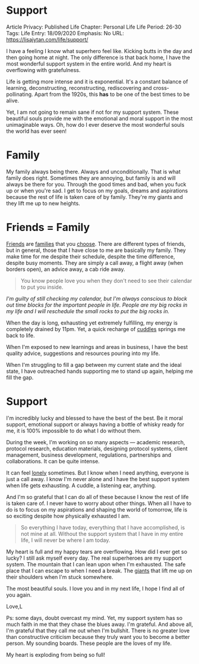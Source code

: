 # Support

Article Privacy: Published
Life Chapter: Personal Life
Life Period: 26-30
Tags: Life
Entry: 18/09/2020
Emphasis: No
URL: https://lisajytan.com/life/support/

I have a feeling I know what superhero feel like. Kicking butts in the day and then going home at night. The only difference is that back home, I have the most wonderful support system in the entire world. And my heart is overflowing with gratefulness.

Life is getting more intense and it is exponential. It's a constant balance of learning, deconstructing, reconstructing, rediscovering and cross-pollinating. Apart from the 1920s, this **has** to be one of the best times to be alive.

Yet, I am not going to remain sane if not for my support system. These beautiful souls provide me with the emotional and moral support in the most unimaginable ways. Oh, how do I ever deserve the most wonderful souls the world has ever seen!

# Family

My family always being there. Always and unconditionally. That is what family does right. Sometimes they are annoying, but family is and will always be there for you. Through the good times and bad, when you fuck up or when you're sad. I get to focus on my goals, dreams and aspirations because the rest of life is taken care of by family. They're my giants and they lift me up to new heights.

# Friends = Family

[Friends](https://lisajytan.com/life/overflowing/) are [families](https://lisajytan.com/life/friends-are-family/) that you [choose](https://lisajytan.com/life/crazy-family/). There are different types of friends, but in general, those that I have close to me are basically my family. They make time for me despite their schedule, despite the time difference, despite busy moments. They are simply a call away, a flight away (when borders open), an advice away, a cab ride away.

> You know people love you when they don't need to see their calendar to put you inside.
> 

*I'm guilty of still checking my calendar, but I'm always conscious to block out time blocks for the important people in life. People are my big rocks in my life and I will reschedule the small rocks to put the big rocks in.*

When the day is long, exhausting yet extremely fulfilling, my energy is completely drained by 11pm. Yet, a quick recharge of [cuddles](https://lisajytan.com/love/cuddles/) springs me back to life.

When I'm exposed to new learnings and areas in business, I have the best quality advice, suggestions and resources pouring into my life.

When I'm struggling to fill a gap between my current state and the ideal state, I have outreached hands supporting me to stand up again, helping me fill the gap.

# Support

I'm incredibly lucky and blessed to have the best of the best. Be it moral support, emotional support or always having a bottle of whisky ready for me, it is 100% impossible to do what I do without them.

During the week, I'm working on so many aspects — academic research, protocol research, education materials, designing protocol systems, client management, business development, regulations, partnerships and collaborations. It can be quite intense.

It can feel [lonely](https://lisajytan.com/life/hero/) sometimes. But I know when I need anything, everyone is just a call away. I know I'm never alone and I have the best support system when life gets exhausting. A cuddle, a listening ear, anything.

And I'm so grateful that I can do all of these because I know the rest of life is taken care of. I never have to worry about other things. When all I have to do is to focus on my aspirations and shaping the world of tomorrow, life is so exciting despite how physically exhausted I am.

> So everything I have today, everything that I have accomplished, is not mine at all. Without the support system that I have in my entire life, I will never be where I am today.
> 

My heart is full and my happy tears are overflowing. How did I ever get so lucky? I still ask myself every day. The real superheroes are my support system. The mountain that I can lean upon when I'm exhausted. The safe place that I can escape to when I need a break. The [giants](https://lisajytan.com/life/giants/) that lift me up on their shoulders when I'm stuck somewhere.

The most beautiful souls. I love you and in my next life, I hope I find all of you again.

Love,L

Ps: some days, doubt overcast my mind. Yet, my support system has so much faith in me that they chase the blues away. I'm grateful. And above all, I'm grateful that they call me out when I'm bullshit. There is no greater love than constructive criticism because they truly want you to become a better person. My sounding boards. These people are the loves of my life.

My heart is exploding from being so full!